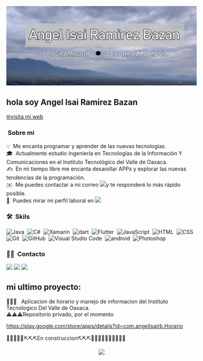 ![Angel isai Bnr](https://raw.githubusercontent.com/AngelIsaiRB/AngelIsaiRB/master/assets/angelisai%20Banner.jpg)

## hola soy Angel Isai Ramirez Bazan 
<a href="https://angelisairamirezbazan.netlify.app">
🌐visita mi web </a>

###  &nbsp;Sobre mi

💡 &nbsp;Me encanta programar y aprender de las nuevas tecnologías.\
🎓 &nbsp;Actualmente estudio Ingeniería en Tecnologías de la Información Y Comunicaciones en el Instituto Tecnológico del Valle de Oaxaca.\
✍️ &nbsp;En mi tiempo libre me encanta desarollar APPs y explorar las nuevas tendencias de la programación.\
✉️ &nbsp;Me puedes contactar a mi correo <a href="mailto:qwerasdffdeswa@live.com"><img src="https://img.shields.io/badge/-qwerasdffdeswa@live.com-D14836?style=flat-square&logo=gmail&logoColor=white"/></a>y te responderé lo más rápido posible.\
📄 &nbsp;Puedes mirar mi perfil laboral en <a href="https://www.linkedin.com/in/angel-isai-ramirez-bazan-56a59a1b2/"><img src="https://img.shields.io/badge/-Angel Isai-0077B5?style=flat-square&logo=Linkedin&logoColor=white"/></a> 


    

### 🛠 &nbsp;Skils


![Java](https://img.shields.io/badge/-Java-333333?style=flat&logo=Java&logoColor=FFA518)&nbsp;
![C#](https://img.shields.io/badge/-Csharp-333333?style=flat&logo=C#&logoColor=FFA518)&nbsp;
![Xamarin](https://img.shields.io/badge/-Xamarin-333333?style=flat&logo=Xamarin)&nbsp;
![dart](https://img.shields.io/badge/-Dart-333333?style=flat&logo=Dart)&nbsp;
![Flutter](https://img.shields.io/badge/-Flutter-333333?style=flat&logo=flutter)&nbsp;
![JavaScript](https://img.shields.io/badge/-JavaScript-333333?style=flat&logo=javascript)&nbsp;
![HTML](https://img.shields.io/badge/-HTML-333333?style=flat&logo=HTML5)&nbsp;
![CSS](https://img.shields.io/badge/-CSS-333333?style=flat&logo=CSS3&logoColor=1572B6)&nbsp;
![Git](https://img.shields.io/badge/-Git-333333?style=flat&logo=git)&nbsp;
![GitHub](https://img.shields.io/badge/-GitHub-333333?style=flat&logo=github)&nbsp;
![Visual Studio Code](https://img.shields.io/badge/-Visual%20Studio%20Code-333333?style=flat&logo=visual-studio-code&logoColor=007ACC)&nbsp;
![android](https://img.shields.io/badge/-Android-333333?style=flat&logo=Android)&nbsp;
![Photoshop](https://img.shields.io/badge/-Photoshop-333333?style=flat&logo=adobe-photoshop)&nbsp;

### 🤝🏻 &nbsp;Contacto

<p align="center">

<a href="https://www.linkedin.com/in/angel-isai-ramirez-bazan-56a59a1b2/"><img src="https://img.shields.io/badge/-Angel isai-0077B5?style=flat-square&logo=Linkedin&logoColor=white"/></a>
<a href="mailto:qwerasdffdeswa@live.com"><img src="https://img.shields.io/badge/-qwerasdffdeswa@live.com-D14836?style=flat-square&logo=gmail&logoColor=white"/></a>
<a href="https://www.facebook.com/angelisai.ramirez/"><img src="https://img.shields.io/badge/-Angel isai Ramirez-1877F2?style=flat-square&logo=Facebook&logoColor=white"/></a>


## mi ultimo proyecto:
👨🏻‍💻 &nbsp; Aplicacion de horario y manejo de informacion del Instituto Tecnologico Del Valle de Oaxaca.\
⚠️⚠️⚠️Repositorio privado, por el momento

https://play.google.com/store/apps/details?id=com.angelisairb.Horario


🧱🧱🧱🧱🧱⛏️⛏️⛏️En construccion⛏️⛏️⛏️🧱🧱🧱🧱🧱🧱🧱🧱🧱🧱
<p align="center">
<a href="https://e-horary.netlify.app"><img src="https://upload.wikimedia.org/wikipedia/commons/thumb/d/d0/Google_Play_Arrow_logo.svg/1200px-Google_Play_Arrow_logo.svg.png" heigt="100" width="100" /></a>


